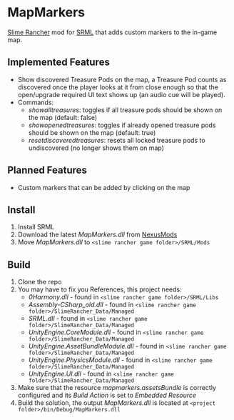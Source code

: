 ﻿# MapMarkers
[Slime Rancher](http://slimerancher.com/) mod for [SRML](https://www.nexusmods.com/slimerancher/mods/2) that adds custom markers to the in-game map.

## Implemented Features
- Show discovered Treasure Pods on the map, a Treasure Pod counts as discovered once the player looks at it from close enough so that the open/upgrade required UI text shows up (an audio cue will be played).
- Commands:
    - *showalltreasures*: toggles if all treasure pods should be shown on the map (default: false)
    - *showopenedtreasures*: toggles if already opened treasure pods should be shown on the map (default: true)
    - *resetdiscoveredtreasures*: resets all locked treasure pods to undiscovered (no longer shows them on map)

## Planned Features
- Custom markers that can be added by clicking on the map

## Install
1. Install SRML
2. Download the latest *MapMarkers.dll* from [NexusMods]()
3. Move *MapMarkers.dll* to `<slime rancher game folder>/SRML/Mods`

## Build
1. Clone the repo
2. You may have to fix you References, this project needs:
    - *0Harmony.dll* - found in  `<slime rancher game folder>/SRML/Libs`
    - *Assembly-CSharp_old.dll* - found in `<slime rancher game folder>/SlimeRancher_Data/Managed`
    - *SRML.dll* - found in `<slime rancher game folder>/SlimeRancher_Data/Managed`
    - *UnityEngine.CoreModule.dll* - found in `<slime rancher game folder>/SlimeRancher_Data/Managed`
    - *UnityEngine.AssetBundleModule.dll* - found in `<slime rancher game folder>/SlimeRancher_Data/Managed`
    - *UnityEngine.PhysicsModule.dll* - found in `<slime rancher game folder>/SlimeRancher_Data/Managed`
    - *UnityEngine.UI.dll* - found in `<slime rancher game folder>/SlimeRancher_Data/Managed`
3. Make sure that the resource *mapmarkers.assetsBundle* is correctly configured and its *Build Action* is set to *Embedded Resource*
4. Build the solution, the output *MapMarkers.dll* is located at `<project folder>/bin/Debug/MapMarkers.dll`